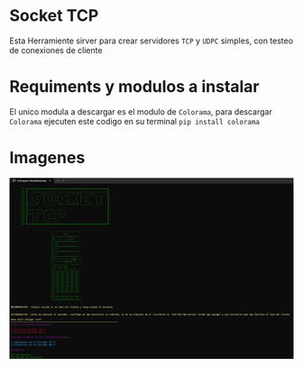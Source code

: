 # Socket TCP
Esta Herramiente sirver para crear servidores `TCP` y `UDPC` simples, con testeo de conexiones de cliente

# Requiments y modulos a instalar
El unico modula a descargar es el modulo de `Colorama`, para descargar `Colorama` ejecuten este codigo en su terminal `pip install colorama`

# Imagenes 
![ ](imagen.png)